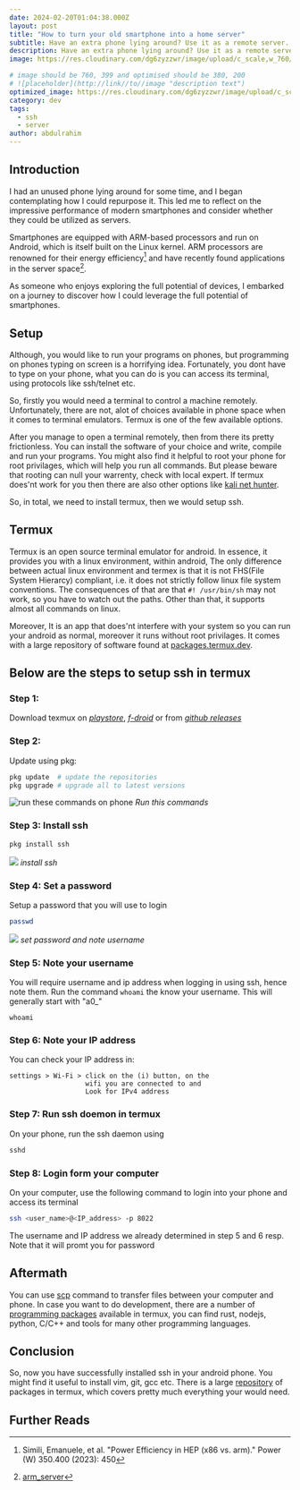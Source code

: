 ```yaml
---
date: 2024-02-20T01:04:38.000Z
layout: post
title: "How to turn your old smartphone into a home server"
subtitle: Have an extra phone lying around? Use it as a remote server. SSH into it, access its terminal. Transfer files using scp. And much more...
description: Have an extra phone lying around? Use it as a remote server. SSH into it, access its terminal. Transfer files using scp. And much more...
image: https://res.cloudinary.com/dg6zyzzwr/image/upload/c_scale,w_760/v1720556907/termux_bugka5.png

# image should be 760, 399 and optimised should be 380, 200
# ![placeholder](http://link//to//image "description text")
optimized_image: https://res.cloudinary.com/dg6zyzzwr/image/upload/c_scale,w_399/v1720556907/termux_bugka5.png
category: dev
tags:
  - ssh
  - server
author: abdulrahim
---
```


<!--
---
date: '2025-07-15T22:33:11+05:30'
date: ''
title: 'How_to_turn_your_old_smartphone_into_a_home_server'
---
-->


## Introduction

I had an unused phone lying around for some time, and I began
contemplating how I could repurpose it. This led me to reflect on the
impressive performance of modern smartphones and consider whether they
could be utilized as servers.

Smartphones are equipped with ARM-based processors and run on Android,
which is itself built on the Linux kernel. ARM processors are renowned
for their energy efficiency[^efficiency] and have recently found
applications in the server space[^armserver]. 

As someone who enjoys exploring the full potential of devices, I
embarked on a journey to discover how I could leverage the full
potential of smartphones.

<!--
So, I had a phone lying around for quite a while, and I was thinking how
could I make use of it. It was a Oneplus 5 pro, and what fascinates me
is that it has Qualcomm® Snapdragon™ 855, with 12 GB RAM and 256 GB
storage. Yes, it has more ram than my computer. Then i began to think,
given the performance of phones nowadays, why cant we use phones as
servers, which led me into a refreshing journey of phones. Phones have
ARM based processors and they use Android, which is based on linux
kernel. ARM processors are known for their power efficiency[^efficiency]
and recently they have made their way into server space[^armserver].
Apple is also pushing for ARM based computers with its m1 chip. So,
naturally as a person who enjoyes exploiting devices to their full
potential, I began to explore ways in which I could use the phone for
programming and development purposes.
-->

## Setup

Although, you would like to run your programs on phones, but programming on phones typing on screen is a horrifying idea. Fortunately, you dont have to type on your phone, what you can do is you can access its terminal, using protocols like ssh/telnet etc.

So, firstly you would need a terminal to control a machine remotely. Unfortunately, there are not, alot of choices available in phone space when it comes to terminal emulators. Termux is one of the few available options. 

After you manage to open a terminal remotely, then from there its pretty frictionless. You can install the software of your choice and write, compile and run your programs. You might also find it helpful to root your phone for root privilages, which will help you run all commands. But please beware that rooting can null your warrenty, check with local expert. If termux does'nt work for you then there are also other options like [kali net hunter](https://www.mobile-hacker.com/2023/07/18/how-to-install-kali-nethunter-on-rooted-oneplus-7-pro/).

So, in total, we need to install termux, then we would setup ssh.

## Termux

Termux is an open source terminal emulator for android. In essence, it provides you with a linux environment, within android, The only difference between actual linux environment and termex is that it is not FHS(File System Hierarcy) compliant, i.e. it does not strictly follow linux file system conventions. The consequences of that are that `#! /usr/bin/sh` may not work, so you have to watch out the paths. Other than that, it supports almost all commands on linux. 

Moreover, It is an app that does'nt interfere with your system so you can run your android as normal, moreover it runs without root privilages. It comes with a large repository of software found at [packages.termux.dev](https://packages.termux.dev/).

## Below are the steps to setup ssh in termux

### Step 1:

Download texmux on [_playstore_](https://play.google.com/store/apps/details?id=com.termux&hl=en_US&gl=US&pli=1), [_f-droid_](https://f-droid.org/en/packages/com.termux/) or from [_github releases_](https://github.com/termux/termux-app#github)

### Step 2:

Update using pkg:

```bash
pkg update  # update the repositories
pkg upgrade # upgrade all to latest versions
```

![run these commands on phone](https://res.cloudinary.com/dg6zyzzwr/image/upload/c_scale,h_780/v1720609372/update_upgrade_ncnwx1.jpg)
*Run this commands*

### Step 3: Install ssh

```bash
pkg install ssh
```
![](https://res.cloudinary.com/dg6zyzzwr/image/upload/c_scale,h_780/v1720609372/ssh_flhmpc.jpg)
*install ssh*

### Step 4: Set a password

Setup a password that you will use to login

```bash
passwd
```

![](https://res.cloudinary.com/dg6zyzzwr/image/upload/c_scale,w_500/v1720610775/Screenshot_from_2024-07-10_16-55-56_wy3veq.png)
*set password and note username*

### Step 5: Note your username

You will require username and ip address when logging in using ssh, hence note them. Run the command `whoami` the know your username. This will generally start with "a0_"

```
whoami
```

### Step 6: Note your IP address

You can check your IP address in:

```
settings > Wi-Fi > click on the (i) button, on the 
                   wifi you are connected to and 
                   Look for IPv4 address 
```

### Step 7: Run ssh doemon in termux

On your phone, run the ssh daemon using

```bash
sshd
```

### Step 8: Login form your computer

On your computer, use the following command to login into your phone and access its terminal

```bash
ssh <user_name>@<IP_address> -p 8022
```

The username and IP address we already determined in step 5 and 6 resp. Note that it will promt you for password

## Aftermath

You can use [scp](https://linux.die.net/man/1/scp) command to transfer files between your computer and phone. In case you want to do development, there are a number of [programming packages](https://wiki.termux.com/wiki/Development_Environments) available in termux, you can find rust, nodejs, python, C/C++ and tools for many other programming languages.

## Conclusion

So, now you have successfully installed ssh in your android phone. You might find it useful to install vim, git, gcc etc. There is a large [repository](https://termux.holehan.org/) of packages in termux, which covers pretty much everything your would need.

## Further Reads

[^armserver]: [arm\_server](https://www.stackscale.com/blog/arm-a-revolution-for-dedicated-servers-and-the-cloud/)

[^efficiency]: Simili, Emanuele, et al. "Power Efficiency in HEP (x86 vs. arm)." Power (W) 350.400 (2023): 450



